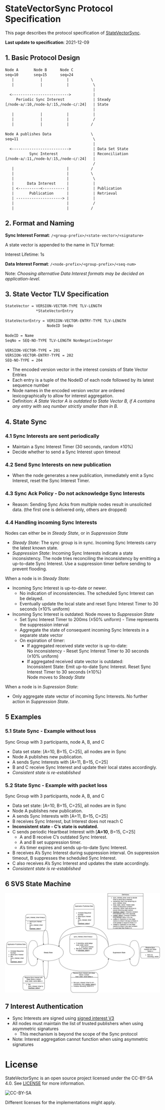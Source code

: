 # StateVectorSync Protocol Specification

This page describes the protocol specification of [StateVectorSync](README.md).

**Last update to specification**: 2021-12-09

## 1. Basic Protocol Design

```
Node A       Node B      Node C
seq=10       seq=15      seq=24
   |            |           |          \
   |            |           |           \
                                        |
  <-------------------------->          |
     Periodic Sync Interest             | Steady
[/node-a/:10,/node-b/:15,/node-c/:24]   | State
                                        |
   |            |           |           |
   |            |           |           /
   |            |           |          /

Node A publishes Data                  \
seq=11                                  \
                                        |
  <-------------------------->          | Data Set State
           Sync Interest                | Reconciliation
[/node-a/:11,/node-b/:15,/node-c/:24]   |
                                        /
   |                        |          /
   |                        |          \
   |                        |           \
   |      Data Interest     |           |
   | <----------<---------- |           | Publication
   |       Publication      |           | Retrieval
   | ---------------------> |           |
   |                        |           /
   |                        |          /

```

## 2. Format and Naming

**Sync Interest Format**: `/<group-prefix>/<state-vector>/<signature>`

A state vector is appended to the name in TLV format:

Interest Lifetime: 1s

**Data Interest Format**: `/<node-prefix>/<group-prefix>/<seq-num>`

Note: _Choosing alternative Data Interest formats may be decided on application-level._

## 3. State Vector TLV Specification

```
StateVector = VERSION-VECTOR-TYPE TLV-LENGTH
              *StateVectorEntry

StateVectorEntry = VERSION-VECTOR-ENTRY-TYPE TLV-LENGTH
                   NodeID SeqNo

NodeID = Name
SeqNo = SEQ-NO-TYPE TLV-LENGTH NonNegativeInteger

VERSION-VECTOR-TYPE = 201
VERSION-VECTOR-ENTRY-TYPE = 202
SEQ-NO-TYPE = 204
```

- The encoded version vector in the interest consists of State Vector Entries
- Each entry is a tuple of the NodeID of each node followed by its latest sequence number
- Node names in the encoded version vector are ordered lexicographically to allow for interest aggregation.
- Definition: _A State Vector A is outdated to State Vector B, if A contains any entry with seq number strictly smaller than in B._

## 4. State Sync

### 4.1 Sync Interests are sent periodically

- Maintain a Sync Interest Timer (30 seconds, random ±10%)
- Decide whether to send a Sync Interest upon timeout

### 4.2 Send Sync Interests on new publication

- When the node generates a new publication, immediately emit a Sync Interest, reset the Sync Interest Timer.

### 4.3 Sync Ack Policy - Do not acknowledge Sync Interests

- Reason: Sending Sync Acks from multiple nodes result in unsolicited data. (the first one is delivered only, others are dropped)

### 4.4 Handling incoming Sync Interests

Nodes can either be in _Steady State_, or in _Suppression State_

- _Steady State_: The sync group is in sync. Incoming Sync Interests carry the latest known state.
- _Suppression State_: Incoming Sync Interests indicate a state inconsistency. The node tries reconciling the inconsistency by emitting a up-to-date Sync Interest. Use a suppression timer before sending to prevent flooding.

When a node is in _Steady State_:
- Incoming Sync Interest is up-to-date or newer.
  - No indication of inconsistencies. The scheduled Sync Interest can be delayed.
  - Eventually update the local state and reset Sync Interest Timer to 30 seconds (±10% uniform)
- Incoming Sync Interest is outdated: Node moves to _Suppression State_
  - Set Sync Interest Timer to 200ms (±50% uniform) - Time represents the suppression interval
  - Aggregate the state of consequent incoming Sync Interests in a separate state vector
  - On expiration of timer:
    - If aggregated received state vector is up-to-date:\
      No inconsistency - Reset Sync Interest Timer to 30 seconds (±10% uniform)
    - If aggregated received state vector is outdated:\
      Inconsistent State: Emit up-to-date Sync Interest. Reset Sync Interest Timer to 30 seconds (±10%)\
      Node moves to _Steady State_

When a node is in _Supression State_:
- Only aggregate state vector of incoming Sync Interests. No further action in _Suppression State_.

## 5 Examples

### 5.1 State Sync - Example without loss

Sync Group with 3 participants, node A, B, and C
- Data set state: [A=10, B=15, C=25], all nodes are in Sync
- Node A publishes new publication.
- A sends Sync Interests with [A=11, B=15, C=25]
- B and C receive Sync Interest and update their local states accordingly.
- _Consistent state is re-established_

### 5.2 State Sync - Example **with** packet loss

Sync Group with 3 participants, node A, B, and C

- Data set state: [A=10, B=15, C=25], all nodes are in Sync
- Node A publishes new publication.
- A sends Sync Interests with [A=11, B=15, C=25]
- B receives Sync Interest, but Interest does not reach C
- **Inconsistent state - C’s state is outdated.**
- C sends periodic Heartbeat Interest with [**A=10**, B=15, C=25]
  - A and B receive C’s outdated Sync Interest.
  - A and B set suppression timer.
  - A’s timer expires and sends up-to-date Sync Interest.
- B receives A’s Sync Interest during suppression interval. On suppression timeout, B suppresses the scheduled Sync Interest.
- C also receives A’s Sync Interest and updates the state accordingly.
- _Consistent state is re-established_

## 6 SVS State Machine

![SVS State Machine](./img/svs-state-machine.jpg)

## 7 Interest Authentication

- Sync Interests are signed using [signed interest V3](https://named-data.net/doc/NDN-packet-spec/0.3/signed-interest.html)
- All nodes must maintain the list of trusted publishers when using asymmetric signatures
  - This mechanism is beyond the scope of the Sync protocol
- Note: Interest aggregation cannot function when using asymmetric signatures

# License
StateVectorSync is an open source project licensed under the CC-BY-SA 4.0. See [LICENSE](./LICENSE) for more information.

![CC-BY-SA](https://mirrors.creativecommons.org/presskit/buttons/88x31/svg/by-sa.svg)

Different licenses for the implementations might apply.
